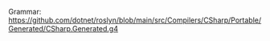 Grammar: https://github.com/dotnet/roslyn/blob/main/src/Compilers/CSharp/Portable/Generated/CSharp.Generated.g4
